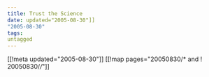 ```yaml
---
title: Trust the Science
date: updated="2005-08-30"]]
"2005-08-30"
tags:
untagged
---
```

[[!meta updated="2005-08-30"]]
[[!map pages="20050830/* and ! 20050830/*/*"]]
